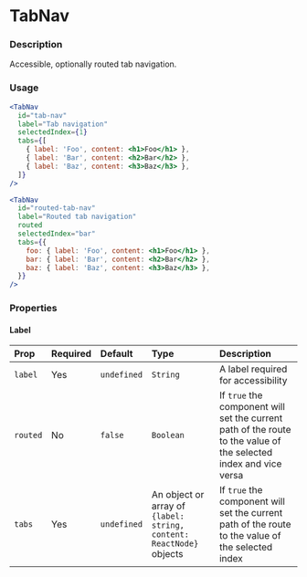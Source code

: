 # TabNav

### Description

Accessible, optionally routed tab navigation.

### Usage

```jsx
<TabNav
  id="tab-nav"
  label="Tab navigation"
  selectedIndex={1}
  tabs={[
    { label: 'Foo', content: <h1>Foo</h1> },
    { label: 'Bar', content: <h2>Bar</h2> },
    { label: 'Baz', content: <h3>Baz</h3> },
  ]}
/>

<TabNav
  id="routed-tab-nav"
  label="Routed tab navigation"
  routed
  selectedIndex="bar"
  tabs={{
    foo: { label: 'Foo', content: <h1>Foo</h1> },
    bar: { label: 'Bar', content: <h2>Bar</h2> },
    baz: { label: 'Baz', content: <h3>Baz</h3> },
  }}
/>
```

### Properties

#### Label

| Prop            | Required | Default                                   | Type | Description |
| :-------------- | :------- | :---------------------------------------- | :--- | :---------- |
| `label`| Yes | `undefined`| `String`  | A label required for accessibility |
| `routed`| No | `false` | `Boolean` | If `true` the component will set the current path of the route to the value of the selected index and vice versa |
| `tabs`| Yes | `undefined` | An object or array of `{label: string, content: ReactNode}` objects | If `true` the component will set the current path of the route to the value of the selected index |
